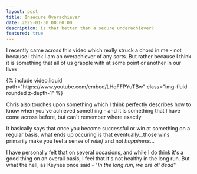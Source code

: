 ```yaml
---
layout: post
title: Insecure Overachiever
date: 2025-01-30 00:00:00
description: is that better than a secure underachiever?
featured: true
---
```


I recently came across this video which really struck a chord in me - not because I think I am an overachiever of any sorts. But rather because I think it is something that all of us grapple with at some point or another in our lives

<div class="row mt-3">
    <div class="col-sm mt-3 mt-md-0">
        {% include video.liquid path="https://www.youtube.com/embed/LHqFFPYuTBw" class="img-fluid rounded z-depth-1" %}
    </div>
</div>

Chris also touches upon something which I think perfectly describes how to know when you've achieved something - and it is something that I have come across before, but can't remember where exactly

It basically says that once you become successful or win at something on a regular basis, what ends up occuring is that eventually...those wins primarily make you feel a sense of *relief* and not *happiness*...

I have personally felt that on several occasions, and while I do think it's a good thing on an overall basis, I feel that it's not healthy in the long run. But what the hell, as Keynes once said - "*In the long run, we are all dead*"